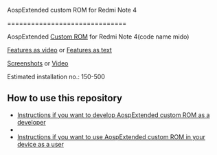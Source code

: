 AospExtended custom ROM for Redmi Note 4

==============================

AospExtended [Custom ROM](https://beebom.com/best-custom-roms-android-phones/) for Redmi Note 4(code name mido)


[Features as video](https://www.youtube.com/watch?v=KuQ9jIVmOXY) or [Features as text](https://forum.xda-developers.com/t/rom-11-0-aospextended-rom-v8-0-unofficial-surya.4202905/)






[Screenshots](https://t.me/Apon77Mido/5270) or [Video](https://www.youtube.com/watch?v=KuQ9jIVmOXY)


Estimated installation no.: 150-500


How to use this repository
-------------------

* [Instructions if you want to develop AospExtended custom ROM as a developer](https://github.com/Apon77/mido-AospExtended-Apon77/blob/main/Instructions%20for%20developers.md)
* 
* [Instructions if you want to use AospExtended custom ROM in your device as a user](https://github.com/Apon77/mido-AospExtended-Apon77/blob/main/Instructions%20for%20users.md)


